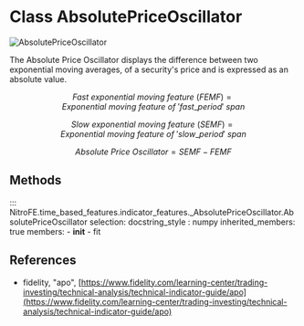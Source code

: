 

# Class AbsolutePriceOscillator

![AbsolutePriceOscillator](https://media.giphy.com/media/CUFxB3z16aTJtXrsSW/giphy.gif)


The Absolute Price Oscillator displays the difference between two exponential moving averages,
of a security's price and is expressed as an absolute value.

$$
Fast \ exponential \ moving \ feature \ (FEMF) = Exponential \ moving \ feature \ of \ 'fast\_period' \ span
$$

$$
Slow \ exponential \ moving \ feature \ (SEMF) = Exponential \ moving \ feature \ of \ 'slow\_period' \ span
$$

$$
Absolute \ Price \ Oscillator =  SEMF - FEMF
$$

## Methods

::: NitroFE.time_based_features.indicator_features._AbsolutePriceOscillator.AbsolutePriceOscillator
    selection:
        docstring_style : numpy
        inherited_members: true
        members:
        - __init__
        - fit

References
----------
* fidelity, "apo",
    [https://www.fidelity.com/learning-center/trading-investing/technical-analysis/technical-indicator-guide/apo](https://www.fidelity.com/learning-center/trading-investing/technical-analysis/technical-indicator-guide/apo)